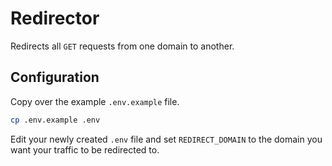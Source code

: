 # Redirector

Redirects all `GET` requests from one domain to another.

## Configuration

Copy over the example `.env.example` file.

```sh
cp .env.example .env
```

Edit your newly created `.env` file and set `REDIRECT_DOMAIN` to the domain you want your traffic to be redirected to.

